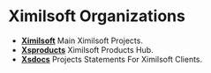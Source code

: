 # Ximilsoft Organizations

- **[Ximilsoft](https://github.com/xsdocs)** Main Ximilsoft Projects.
- **[Xsproducts](https://github.com/xsproducts)** Ximilsoft Products Hub.
- **[Xsdocs](https://github.com/xsdocs)** Projects Statements For Ximilsoft Clients.
